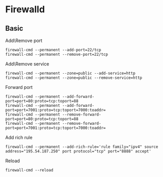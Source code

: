 # Firewalld

## Basic

Add\Remove port

    firewall-cmd --permanent --add-port=22/tcp
    firewall-cmd --permanent --remove-port=22/tcp

Add\Remove service

    firewall-cmd --permanent --zone=public --add-service=http
    firewall-cmd --permanent --zone=public --remove-service=http

Forward port

    firewall-cmd --permanent --add-forward-port=port=80:proto=tcp:toport=88
    firewall-cmd --permanent --add-forward-port=port=7001:proto=tcp:toport=7000:toaddr=
    firewall-cmd --permanent --remove-forward-port=port=80:proto=tcp:toport=88
    firewall-cmd --permanent --remove-forward-port=port=7001:proto=tcp:toport=7000:toaddr=

Add rich rule

    firewall-cmd --permanent --add-rich-rule='rule family="ipv4" source address="195.54.187.250" port protocol="tcp" port="8888" accept'

Reload 

    firewall-cmd --reload